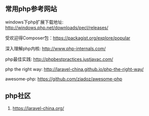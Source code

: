 
## 常用php参考网站
windows下php扩展下载地址:  http://windows.php.net/downloads/pecl/releases/

受欢迎得Composer包：https://packagist.org/explore/popular


深入理解php内核:  http://www.php-internals.com/

php最佳实践: http://phpbestpractices.justjavac.com/

php the right way: http://laravel-china.github.io/php-the-right-way/

awesome-php: https://github.com/ziadoz/awesome-php

## php社区
1. https://laravel-china.org/
